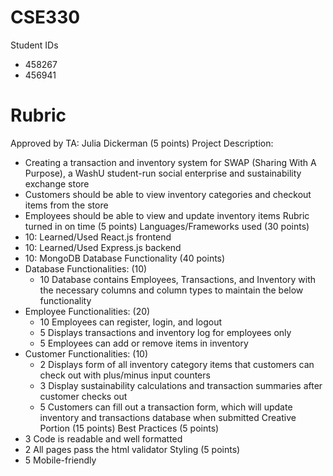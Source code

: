 # CSE330
Student IDs
- 458267
- 456941
 

# Rubric
Approved by TA: Julia Dickerman (5 points)
Project Description:
* Creating a transaction and inventory system for SWAP (Sharing With A Purpose), a WashU student-run social enterprise and sustainability exchange store 
* Customers should be able to view inventory categories and checkout items from the store 
* Employees should be able to view and update inventory items 
Rubric turned in on time (5 points)
Languages/Frameworks used (30 points)
* 10: Learned/Used React.js frontend
* 10: Learned/Used Express.js backend
* 10: MongoDB Database
Functionality (40 points)
* Database Functionalities: (10)
    * 10 Database contains Employees, Transactions, and Inventory with the necessary columns and column types to maintain the below functionality
* Employee Functionalities: (20)
    * 10 Employees can register, login, and logout 
    * 5 Displays transactions and inventory log for employees only 
    * 5 Employees can add or remove items in inventory
* Customer Functionalities: (10)
    * 2 Displays form of all inventory category items that customers can check out with plus/minus input counters 
    * 3 Display sustainability calculations and transaction summaries after customer checks out
    * 5 Customers can fill out a transaction form, which will update inventory and transactions database when submitted
Creative Portion (15 points)
Best Practices (5 points)
* 3 Code is readable and well formatted
* 2 All pages pass the html validator
Styling (5 points)
* 5 Mobile-friendly
